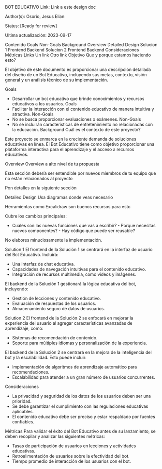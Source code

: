 BOT EDUCATIVO
Link: Link a este design doc

Author(s): Osorio, Jesus Elian

Status: [Ready for review]

Ultima actualización: 2023-09-17

Contenido
Goals
Non-Goals
Background
Overview
Detailed Design
Solucion 1
Frontend
Backend
Solucion 2
Frontend
Backend
Consideraciones
Métricas
Links
Un link
Otro link
Objetivo
Que y porque estamos haciendo esto?

El objetivo de este documento es proporcionar una descripción detallada del diseño de un Bot Educativo, incluyendo sus metas, contexto, visión general y un análisis técnico de su implementación.

Goals

- Desarrollar un bot educativo que brinde conocimientos y recursos educativos a los usuarios.
  Goals
- Facilitar la interacción con el contenido educativo de manera intuitiva y atractiva.
  Non-Goals
- No se busca proporcionar evaluaciones o exámenes.
  Non-Goals
- No se incluirán características de entretenimiento no relacionadas con la educación.
  Background
  Cuál es el contexto de este proyecto?

Este proyecto se enmarca en la creciente demanda de soluciones educativas en línea. El Bot Educativo tiene como objetivo proporcionar una plataforma interactiva para el aprendizaje y el acceso a recursos educativos.

Overview
Overview a alto nivel de tu propuesta

Esta sección debería ser entendible por nuevos miembros de tu equipo que no están relacionados al proyecto

Pon detalles en la siguiente sección

Detailed Design
Usa diagramas donde veas necesario

Herramientas como Excalidraw son buenos recursos para esto

Cubre los cambios principales:

- Cuales son las nuevas funciones que vas a escribir? - Porque necesitas nuevos componentes? - Hay código que puede ser reusable?

No elabores minuciosamente la implementación.

Solution 1
El frontend de la Solución 1 se centrará en la interfaz de usuario del Bot Educativo. Incluirá:

- Una interfaz de chat educativa.
- Capacidades de navegación intuitivas para el contenido educativo.
- Integración de recursos multimedia, como videos y imágenes.

El backend de la Solución 1 gestionará la lógica educativa del bot, incluyendo:

- Gestión de lecciones y contenido educativo.
- Evaluación de respuestas de los usuarios.
- Almacenamiento seguro de datos de usuarios.

Solution 2
El frontend de la Solución 2 se enfocará en mejorar la experiencia del usuario al agregar características avanzadas de aprendizaje, como:

- Sistemas de recomendación de contenido.
- Soporte para múltiples idiomas y personalización de la experiencia.

El backend de la Solución 2 se centrará en la mejora de la inteligencia del bot y la escalabilidad. Esto puede incluir:

- Implementación de algoritmos de aprendizaje automático para recomendaciones.
- Escalabilidad para atender a un gran número de usuarios concurrentes.

Consideraciones

- La privacidad y seguridad de los datos de los usuarios deben ser una prioridad.
- Se debe garantizar el cumplimiento con las regulaciones educativas aplicables.
- El contenido educativo debe ser preciso y estar respaldado por fuentes confiables.

Métricas
Para validar el éxito del Bot Educativo antes de su lanzamiento, se deben recopilar y analizar las siguientes métricas:

- Tasas de participación de usuarios en lecciones y actividades educativas.
- Retroalimentación de usuarios sobre la efectividad del bot.
- Tiempo promedio de interacción de los usuarios con el bot.
